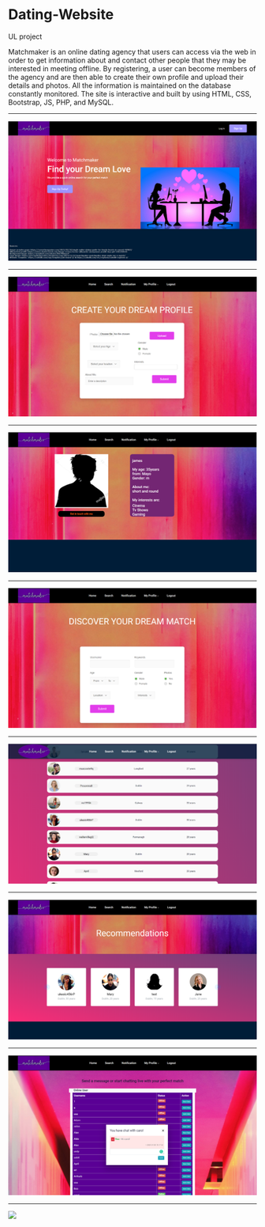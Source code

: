 # Dating-Website
UL project

Matchmaker is an online dating agency that users can access via the web in order to get information about and contact other people that they may be interested in meeting offline. By registering, a user can become members of the agency and are then able to create their own profile and upload their details and photos. All the information is maintained on the database constantly monitored.
The site is interactive and built by using HTML, CSS, Bootstrap, JS, PHP, and MySQL.

***
 ![](Index.png) 

***
 ![](EditProfile.png) 
 
 ***
 ![](ViewProfile.png) 
 
 ***
 ![](Search.png) 
 
 ***
 ![](SearchResult.png) 
 
 ***
 ![](Recommendation.png) 
 
 ***
 ![](notifications.png) 

***
 ![](ERD.png) 






